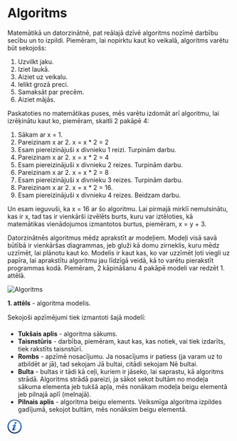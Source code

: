 # Algoritms

Matemātikā un datorzinātnē, pat reālajā dzīvē algoritms nozīmē darbību secību un to izpildi. Piemēram, lai nopirktu kaut ko veikalā, algoritms varētu būt sekojošs:

1. Uzvilkt jaku.
1. Iziet laukā.
1. Aiziet uz veikalu.
1. Ielikt grozā preci.
1. Samaksāt par precēm.
1. Aiziet mājās.


Paskatoties no matemātikas puses, mēs varētu izdomāt arī algoritmu, lai izrēķinātu kaut ko, piemēram, skaitli 2 pakāpē 4:

1. Sākam ar x = 1.
1. Pareizinam x ar 2. x = x * 2 = 2
1. Esam piereizinājuši x divnieku 1 reizi. Turpinām darbu.
1. Pareizinam x ar 2. x = x * 2 = 4
1. Esam piereizinājuši x divnieku 2 reizes. Turpinām darbu.
1. Pareizinam x ar 2. x = x * 2 = 8
1. Esam piereizinājuši x divnieku 3 reizes. Turpinām darbu.
1. Pareizinam x ar 2. x = x * 2 = 16.
1. Esam piereizinājuši x divnieku 4 reizes. Beidzam darbu.


Un esam ieguvuši, ka x = 16 ar šo algoritmu. Lai pirmajā mirklī nemulsinātu, kas ir x, tad tas ir vienkārši izvēlēts burts, kuru var iztēloties, kā matemātikas vienādojumos izmantotos burtus, piemēram, x = y + 3.

Datorzinātnēs algoritmus mēdz aprakstīt ar modeļiem. Modeļi visā savā būtībā ir vienkāršas diagrammas, jeb gluži kā domu zirneklis, kuru mēdz uzzīmēt, lai plānotu kaut ko. Modelis ir kaut kas, ko var uzzīmēt ļoti viegli uz papīra, lai aprakstītu algoritmu jau līdzīgā veidā, kā to varētu pierakstīt programmas kodā. Piemēram, 2 kāpināšanu 4 pakāpē modeli var redzēt 1. attēlā.



![Algoritms](/media/theory/algorithm.png)

**1. attēls** - algoritma modelis.



Sekojoši apzīmējumi tiek izmantoti šajā modelī:

- **Tukšais aplis** - algoritma sākums.
- **Taisnstūris** - darbība, piemēram, kaut kas, kas notiek, vai tiek izdarīts, tiek rakstīts taisnstūrī.
- **Rombs** - apzīmē nosacījumu. Ja nosacījums ir patiess (ja varam uz to atbildēt ar jā), tad sekojam Jā bultai, citādi sekojam Nē bultai.
- **Bulta** - bultas ir tādi kā ceļi, kuriem ir jāseko, lai saprastu, kā algoritms strādā. Algoritms strādā pareizi, ja sākot sekot bultām no modeļa sākuma elementa jeb tukšā apļa, mēs nonākam modeļa beigu elementā jeb pilnajā aplī (melnajā).
- **Pilnais aplis** - algoritma beigu elements. Veiksmīga algoritma izpildes gadījumā, sekojot bultām, mēs nonāksim beigu elementā.


<a href="http://en.wikipedia.org/wiki/Algorithm" target="_blank">![Vairāk informācija](/media/theory/information.png)</a>